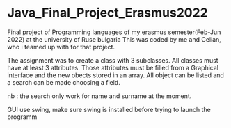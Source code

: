# Java_Final_Project_Erasmus2022
Final project of Programming languages of my erasmus semester(Feb-Jun 2022) at the university of Ruse bulgaria 
This was coded by me and Celian, who i teamed up with for that project.

The assignment was to create a class with 3 subclasses. All classes must have at least 3 attributes. 
Those attributes must be filled from a Graphical interface and the new obects stored in an array.
All object can be listed and a search can be made choosing a field.


nb : the search only work for name and surname at the moment.

GUI use swing, make sure swing is installed before trying to launch the programm
